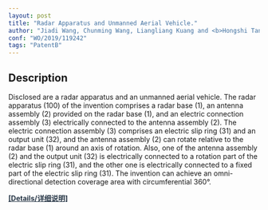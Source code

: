 ```yaml
---
layout: post
title: "Radar Apparatus and Unmanned Aerial Vehicle."
author: "Jiadi Wang, Chunming Wang, Liangliang Kuang and <b>Hongshi Tan</b>."
conf: "WO/2019/119242"
tags: "PatentB"
---
```


<h2 class="tags-item-label">Description</h2>

Disclosed are a radar apparatus and an unmanned aerial vehicle. The radar apparatus (100) of the invention comprises a radar base (1), an antenna assembly (2) provided on the radar base (1), and an electric connection assembly (3) electrically connected to the antenna assembly (2). The electric connection assembly (3) comprises an electric slip ring (31) and an output unit (32), and the antenna assembly (2) can rotate relative to the radar base (1) around an axis of rotation. Also, one of the antenna assembly (2) and the output unit (32) is electrically connected to a rotation part of the electric slip ring (31), and the other one is electrically connected to a fixed part of the electric slip ring (31). The invention can achieve an omni-directional detection coverage area with circumferential 360°.



<a href="https://patentscope.wipo.int/search/zh/detail.jsf?docId=WO2019119242" style="color:#283747;"><b>[Details/详细说明]</b></a>
